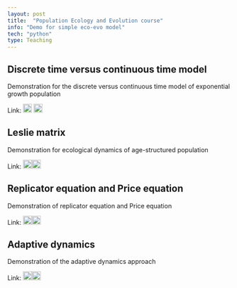 ```yaml
---
layout: post
title:  "Population Ecology and Evolution course"
info: "Demo for simple eco-evo model"
tech: "python"
type: Teaching
---
```


## Discrete time versus continuous time model
Demonstration for the discrete versus continuous time model of exponential growth population

Link: [<img style="height:20px" src="https://huggingface.co/front/assets/huggingface_logo-noborder.svg">](https://huggingface.co/spaces/lpnguyen/continuous-discrete-time)
[<img style="height:20px" src="https://img.shields.io/badge/github-%23121011.svg?style=for-the-badge&logo=github&logoColor=white">](https://github.com/linh-phuong/popevo2023/blob/main/discrete_continuous_pop_app.py)

## Leslie matrix
Demonstration for ecological dynamics of age-structured population

Link: [<img style="height:20px" src="https://huggingface.co/front/assets/huggingface_logo-noborder.svg">](https://huggingface.co/spaces/lpnguyen/leslie-matrix)[<img style="height:20px" src="https://img.shields.io/badge/github-%23121011.svg?style=for-the-badge&logo=github&logoColor=white">](https://github.com/linh-phuong/popevo2023/blob/main/leslie_matrix_app.py)


## Replicator equation and Price equation
Demonstration of replicator equation and Price equation

Link: [<img style="height:20px" src="https://huggingface.co/front/assets/huggingface_logo-noborder.svg">](https://huggingface.co/spaces/lpnguyen/replicator-equation)[<img style="height:20px" src="https://img.shields.io/badge/github-%23121011.svg?style=for-the-badge&logo=github&logoColor=white">](https://github.com/linh-phuong/popevo2023/blob/main/replicator_eq_app.py)

## Adaptive dynamics
Demonstration of the adaptive dynamics approach

Link: [<img style="height:20px" src="https://huggingface.co/front/assets/huggingface_logo-noborder.svg">](https://huggingface.co/spaces/lpnguyen/adaptive-dynamics)[<img style="height:20px" src="https://img.shields.io/badge/github-%23121011.svg?style=for-the-badge&logo=github&logoColor=white">](https://github.com/linh-phuong/popevo2023/blob/main/adaptive_dynamics.py)